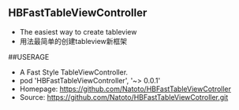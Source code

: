 ## HBFastTableViewController 
* The easiest way to create tableview 
* 用法最简单的创建tableview新框架 

##USERAGE 
* A  Fast Style TableViewController.
* pod 'HBFastTableViewController', '~> 0.0.1'
*  Homepage: https://github.com/Natoto/HBFastTableViewCotroller
*  Source:   https://github.com/Natoto/HBFastTableViewCotroller.git